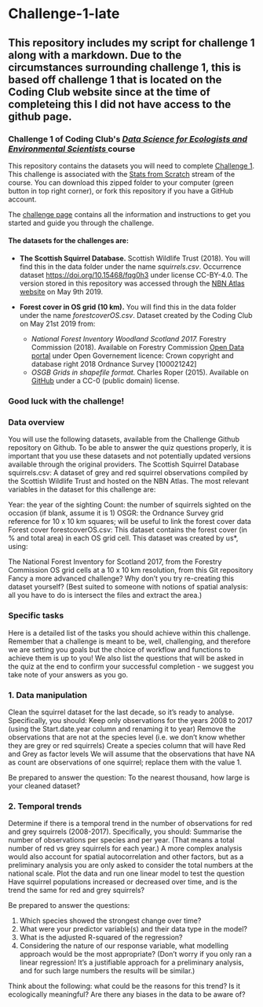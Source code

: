 # Challenge-1-late
## This repository includes my script for challenge 1 along with a markdown. Due to the circumstances surrounding challenge 1, this is based off challenge 1 that is located on the Coding Club website since at the time of completeing this I did not have access to the github page.

### Challenge 1 of Coding Club's <a href="https://ourcodingclub.github.io/course/" target="_blank"> *Data Science for Ecologists and Environmental Scientists* </a> course

This repository contains the datasets you will need to complete <a href="https://ourcodingclub.github.io/course/stats-scratch-challenge/index.html?" target="_blank">Challenge 1</a>. This challenge is associated with the <a href="https://ourcodingclub.github.io/course/stats-scratch/index.html" target="_blank">Stats from Scratch</a> stream of the course. You can download this zipped folder to your computer (green button in top right corner), or fork this repository if you have a GitHub account. 

The <a href="https://ourcodingclub.github.io/course/stats-scratch-challenge/index.html?" target="_blank">challenge page</a> contains all the information and instructions to get you started and guide you through the challenge.

#### The datasets for the challenges are:
+ __The Scottish Squirrel Database.__ Scottish Wildlife Trust (2018). You will find this in the data folder under the name *squirrels.csv*. Occurrence dataset https://doi.org/10.15468/fqg0h3 under license CC-BY-4.0. The version stored in this repository was accessed through the <a href="https://nbnatlas.org/" target="_blank">NBN Atlas website</a> on May 9th 2019. 

+ __Forest cover in OS grid (10 km).__ You will find this in the data folder under the name *forestcoverOS.csv*. Dataset created by the Coding Club on May 21st 2019 from:
  + *_National Forest Inventory Woodland Scotland 2017._* Forestry Commission (2018). Available on Forestry Commission <a href="http://data-forestry.opendata.arcgis.com/datasets/3cb1abc185a247a48b9d53e4c4a8be87_0/" target="_blank">Open Data portal</a> under Open Governement licence: Crown copyright and database right 2018 Ordnance Survey [100021242]
  + *_OSGB Grids in shapefile format._* Charles Roper (2015). Available on <a href="https://github.com/charlesroper/OSGB_Grids" target="_blank">GitHub</a> under a CC-0 (public domain) license.
  

### Good luck with the challenge!

### Data overview
You will use the following datasets, available from the Challenge Github repository on Github. To be able to answer the quiz questions properly, it is important that you use these datasets and not potentially updated versions available through the original providers.
The Scottish Squirrel Database
squirrels.csv: A dataset of grey and red squirrel observations compiled by the Scottish Wildlife Trust and hosted on the NBN Atlas. The most relevant variables in the dataset for this challenge are:

Year: the year of the sighting
Count: the number of squirrels sighted on the occasion (if blank, assume it is 1)
OSGR: the Ordnance Survey grid reference for 10 x 10 km squares; will be useful to link the forest cover data
Forest cover
forestcoverOS.csv: This dataset contains the forest cover (in % and total area) in each OS grid cell. This dataset was created by us*, using:

The National Forest Inventory for Scotland 2017, from the Forestry Commission
OS grid cells at a 10 x 10 km resolution, from this Git repository
Fancy a more advanced challenge? Why don’t you try re-creating this dataset yourself? (Best suited to someone with notions of spatial analysis: all you have to do is intersect the files and extract the area.)

### Specific tasks
Here is a detailed list of the tasks you should achieve within this challenge. Remember that a challenge is meant to be, well, challenging, and therefore we are setting you goals but the choice of workflow and functions to achieve them is up to you! We also list the questions that will be asked in the quiz at the end to confirm your successful completion - we suggest you take note of your answers as you go.

### 1. Data manipulation
Clean the squirrel dataset for the last decade, so it’s ready to analyse. Specifically, you should:
Keep only observations for the years 2008 to 2017 (using the Start.date.year column and renaming it to year)
Remove the observations that are not at the species level (i.e. we don’t know whether they are grey or red squirrels)
Create a species column that will have Red and Grey as factor levels
We will assume that the observations that have NA as count are observations of one squirrel; replace them with the value 1.

Be prepared to answer the question: To the nearest thousand, how large is your cleaned dataset?

### 2. Temporal trends
Determine if there is a temporal trend in the number of observations for red and grey squirrels (2008-2017). Specifically, you should:
Summarise the number of observations per species and per year. (That means a total number of red vs grey squirrels for each year.) A more complex analysis would also account for spatial autocorrelation and other factors, but as a preliminary analysis you are only asked to consider the total numbers at the national scale.
Plot the data and run one linear model to test the question Have squirrel populations increased or decreased over time, and is the trend the same for red and grey squirrels?

Be prepared to answer the questions:
1. Which species showed the strongest change over time?
2. What were your predictor variable(s) and their data type in the model?
3. What is the adjusted R-squared of the regression?
4. Considering the nature of our response variable, what modelling approach would be the most appropriate? (Don’t worry if you only ran a linear regression! It’s a justifiable approach for a preliminary analysis, and for such large numbers the results will be similar.)

Think about the following: what could be the reasons for this trend? Is it ecologically meaningful? Are there any biases in the data to be aware of?
